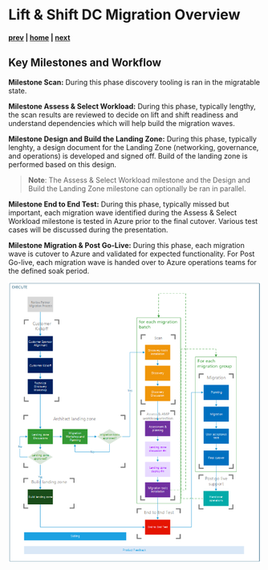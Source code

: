 # Lift & Shift DC Migration Overview

#### [prev](./welcome.md) | [home](./welcome.md)  | [next](./scan.md)

## Key Milestones and Workflow

**Milestone Scan:** During this phase discovery tooling is ran in the migratable state. 

**Milestone Assess & Select Workload:** During this phase, typically lengthy, the scan results are reviewed to decide on lift and shift readiness and understand dependencies which will help build the migration waves.

**Milestone Design and Build the Landing Zone:** During this phase, typically lenghty, a design document for the Landing Zone (networking, governance, and operations) is developed and signed off. Build of the landing zone is 
performed based on this design.

>**Note**: The Assess & Select Workload milestone and the Design and Build the Landing Zone milestone can optionally be ran in parallel. 

**Milestone End to End Test:** During this phase, typically missed but important, each migration wave identified during the Assess & Select Workload milestone is tested in Azure prior to the final cutover. Various test cases will be discussed during the presentation.

**Milestone Migration & Post Go-Live:** During this phase, each migration wave is cutover to Azure and validated for expected functionality. For Post Go-live, each migration wave is handed over to Azure operations teams for the defined soak period. 

![Concept Diagram](https://github.com/Azure/fta-liftandshift-dcmigration/blob/main/png/LiftandShift-dcmigration-workflow.PNG)

